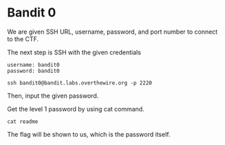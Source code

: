 <h1>Bandit 0</h1>
<p>We are given SSH URL, username, password, and port number to connect to the CTF.</p>
<p>The next step is SSH with the given credentials</p>

```
username: bandit0
password: bandit0
```

```
ssh bandit0@bandit.labs.overthewire.org -p 2220
```
Then, input the given password.

Get the level 1 password by using cat command.

```
cat readme
```

The flag will be shown to us, which is the password itself.

